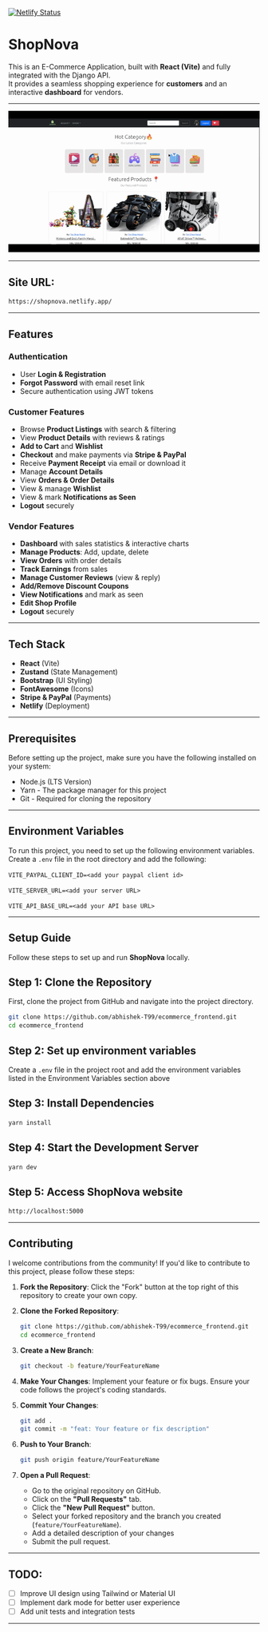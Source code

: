 [![Netlify Status](https://api.netlify.com/api/v1/badges/73c0dd2b-f697-4672-b809-731db4287ffe/deploy-status)](https://app.netlify.com/sites/shopnova/deploys)

# ShopNova

This is an E-Commerce Application, built with **React (Vite)** and fully integrated with the Django API.  
It provides a seamless shopping experience for **customers** and an interactive **dashboard** for vendors.

---

![Project Screenshot](screenshots/demo.gif)

---

## Site URL: 

```bash
https://shopnova.netlify.app/
```

---

## Features

### Authentication

- User **Login & Registration**
- **Forgot Password** with email reset link
- Secure authentication using JWT tokens

### Customer Features

- Browse **Product Listings** with search & filtering
- View **Product Details** with reviews & ratings
- **Add to Cart** and **Wishlist**
- **Checkout** and make payments via **Stripe & PayPal**
- Receive **Payment Receipt** via email or download it
- Manage **Account Details**
- View **Orders & Order Details**
- View & manage **Wishlist**
- View & mark **Notifications as Seen**
- **Logout** securely

### Vendor Features

- **Dashboard** with sales statistics & interactive charts
- **Manage Products**: Add, update, delete
- **View Orders** with order details
- **Track Earnings** from sales
- **Manage Customer Reviews** (view & reply)
- **Add/Remove Discount Coupons**
- **View Notifications** and mark as seen
- **Edit Shop Profile**
- **Logout** securely

---

## Tech Stack

- **React** (Vite)
- **Zustand** (State Management)
- **Bootstrap** (UI Styling)
- **FontAwesome** (Icons)
- **Stripe & PayPal** (Payments)
- **Netlify** (Deployment)

---

## Prerequisites

Before setting up the project, make sure you have the following installed on your system:

- Node.js (LTS Version)
- Yarn - The package manager for this project
- Git - Required for cloning the repository

---

## Environment Variables

To run this project, you need to set up the following environment variables. Create a `.env` file in the root directory and add the following:

`VITE_PAYPAL_CLIENT_ID=<add your paypal client id>`

`VITE_SERVER_URL=<add your server URL>`

`VITE_API_BASE_URL=<add your API base URL>`

---

## Setup Guide

Follow these steps to set up and run **ShopNova** locally.

## Step 1: Clone the Repository

First, clone the project from GitHub and navigate into the project directory.

```bash
git clone https://github.com/abhishek-T99/ecommerce_frontend.git
cd ecommerce_frontend
```

## Step 2: Set up environment variables

Create a `.env` file in the project root and add the environment variables listed in the Environment Variables section above

## Step 3: Install Dependencies

```bash
yarn install
```

## Step 4: Start the Development Server

```bash
yarn dev
```

## Step 5: Access ShopNova website

```bash
http://localhost:5000
```

---

## Contributing

I welcome contributions from the community! If you'd like to contribute to this project, please follow these steps:

1. **Fork the Repository**: Click the "Fork" button at the top right of this repository to create your own copy.

2. **Clone the Forked Repository**:
   
   ```bash
   git clone https://github.com/abhishek-T99/ecommerce_frontend.git
   cd ecommerce_frontend
   ```

3. **Create a New Branch**:

   ```bash
   git checkout -b feature/YourFeatureName
   ```

4. **Make Your Changes**: Implement your feature or fix bugs. Ensure your code follows the project's coding standards.

5. **Commit Your Changes**:

   ```bash
   git add .
   git commit -m "feat: Your feature or fix description"
   ```

6. **Push to Your Branch**:

   ```bash
   git push origin feature/YourFeatureName
   ```

7. **Open a Pull Request**:

   - Go to the original repository on GitHub.
   - Click on the **"Pull Requests"** tab.
   - Click the **"New Pull Request"** button.
   - Select your forked repository and the branch you created (`feature/YourFeatureName`).
   - Add a detailed description of your changes
   - Submit the pull request.

---

## TODO:

- [ ] Improve UI design using Tailwind or Material UI
- [ ] Implement dark mode for better user experience
- [ ] Add unit tests and integration tests

---


